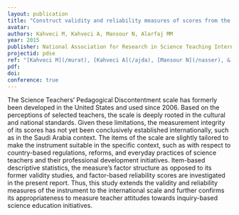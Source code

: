 ```yaml
---
layout: publication
title: "Construct validity and reliability measures of scores from the Science Teachers’ Pedagogical Discontentment (STPD) Scale"
avatar:
authors: Kahveci M, Kahveci A, Mansour N, Alarfaj MM
year: 2015
publisher: National Association for Research in Science Teaching International Conference (NARST)
projectid: pdse
ref: "[Kahveci M](/murat), [Kahveci A](/ajda), [Mansour N](/nasser), & [Alarfaj MM](/maher). (2015). _Construct validity and reliability measures of scores from the Science Teachers’ Pedagogical Discontentment (STPD) Scale_. Paper presented at the National Association for Research in Science Teaching International Conference (NARST). Chicago, IL, USA. April 11 - 14, 2015."
pdf:
doi:
conference: true
---
```

The Science Teachers’ Pedagogical Discontentment scale has formerly been developed in the United States and used since 2006. Based on the perceptions of selected teachers, the scale is deeply rooted in the cultural and national standards. Given these limitations, the measurement integrity of its scores has not yet been conclusively established internationally, such as in the Saudi Arabia context. The items of the scale are slightly tailored to make the instrument suitable in the specific context, such as with respect to country-based regulations, reforms, and everyday practices of science teachers and their professional development initiatives. Item-based descriptive statistics, the measure’s factor structure as opposed to its former validity studies, and factor-based reliability scores are investigated in the present report. Thus, this study extends the validity and reliability measures of the instrument to the international scale and further confirms its appropriateness to measure teacher attitudes towards inquiry-based science education initiatives.
